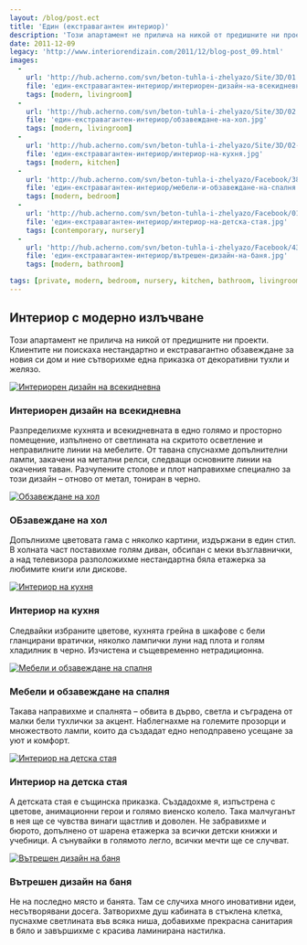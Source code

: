 ```yaml
---
layout: /blog/post.ect
title: 'Един (екстравагантен интериор)'
description: 'Този апартамент не прилича на никой от предишните ни проекти.  Клиентите ни поискаха нестандартно и екстравагантно обзавеждане за новия си дом и ние сътворихме една приказка от декоративни тухли и желязо.'
date: 2011-12-09
legacy: 'http://www.interiorendizain.com/2011/12/blog-post_09.html'
images:
  -
    url: 'http://hub.acherno.com/svn/beton-tuhla-i-zhelyazo/Site/3D/01.1-h_f.jpg'
    file: 'един-екстравагантен-интериор/интериорен-дизайн-на-всекидневна.jpg'
    tags: [modern, livingroom]
  -
    url: 'http://hub.acherno.com/svn/beton-tuhla-i-zhelyazo/Site/3D/02.1-h_f.jpg'
    file: 'един-екстравагантен-интериор/обзавеждане-на-хол.jpg'
    tags: [modern, livingroom]
  -
    url: 'http://hub.acherno.com/svn/beton-tuhla-i-zhelyazo/Site/3D/02-h_f.jpg'
    file: 'един-екстравагантен-интериор/интериор-на-кухня.jpg'
    tags: [modern, kitchen]
  -
    url: 'http://hub.acherno.com/svn/beton-tuhla-i-zhelyazo/Facebook/38-s-f.jpg'
    file: 'един-екстравагантен-интериор/мебели-и-обзавеждане-на-спалня.jpg'
    tags: [modern, bedroom]
  -
    url: 'http://hub.acherno.com/svn/beton-tuhla-i-zhelyazo/Facebook/01-d.jpg'
    file: 'един-екстравагантен-интериор/интериор-на-детска-стая.jpg'
    tags: [contemporary, nursery]
  -
    url: 'http://hub.acherno.com/svn/beton-tuhla-i-zhelyazo/Facebook/43-b.jpg'
    file: 'един-екстравагантен-интериор/вътрешен-дизайн-на-баня.jpg'
    tags: [modern, bathroom]

tags: [private, modern, bedroom, nursery, kitchen, bathroom, livingroom]
---
```

## Интериор с **модерно излъчване**
Този апартамент не прилича на никой от предишните ни проекти.  Клиентите ни поискаха нестандартно и екстравагантно обзавеждане за новия си дом и ние сътворихме една приказка от декоративни тухли и желязо.

[![Интериорен дизайн на всекидневна](един-екстравагантен-интериор/интериорен-дизайн-на-всекидневна.jpg)](http://acherno.bg/интериорен-дизайн/апартамент/бетон-тухла-и-желязо/интериорен-дизайн.html)
### Интериорен дизайн на **всекидневна**

Разпределихме кухнята и всекидневната в едно голямо и просторно помещение, изпълнено от светлината на скритото осветление и неправилните линии на мебелите. От тавана спуснахме допълнителни лампи, закачени на метални релси, следващи основните линии на окачения таван. Разчупените столове и плот направихме специално за този дизайн – отново от метал, тониран в черно.

[![Обзавеждане на хол](един-екстравагантен-интериор/обзавеждане-на-хол.jpg)](http://acherno.bg/интериорен-дизайн/апартамент/бетон-тухла-и-желязо/интериорен-дизайн.html)
### ОБзавеждане на **хол**

Допълнихме цветовата гама с няколко картини, издържани в един стил. В холната част поставихме голям диван, обсипан с меки възглавнички, а над телевизора разположихме нестандартна бяла етажерка за любимите книги или дискове.

[![Интериор на кухня](един-екстравагантен-интериор/интериор-на-кухня.jpg)](http://acherno.bg/интериорен-дизайн/апартамент/бетон-тухла-и-желязо/интериорен-дизайн.html)
### Интериор на **кухня**

Следвайки избраните цветове, кухнята грейна в шкафове с бели гланцирани вратички, няколко лампички луни над плота и голям хладилник в черно. Изчистена и същевременно нетрадиционна.

[![Мебели и обзавеждане на спалня](един-екстравагантен-интериор/мебели-и-обзавеждане-на-спалня.jpg)](http://acherno.bg/интериорен-дизайн/апартамент/бетон-тухла-и-желязо/интериорен-дизайн.html)
### Мебели и обзавеждане на **спалня**

Такава направихме и спалнята – обвита в дърво, светла и съградена от малки бели тухлички за акцент. Наблегнахме на големите прозорци и множеството лампи, които да създадат едно неподправено усещане за уют и комфорт.

[![Интериор на детска стая](един-екстравагантен-интериор/интериор-на-детска-стая.jpg)](http://acherno.bg/интериорен-дизайн/апартамент/бетон-тухла-и-желязо/интериорен-дизайн.html)
### Интериор на **детска стая**

А детската стая е същинска приказка. Създадохме я, изпъстрена с цветове, анимационни герои и голямо виенско колело. Така малчуганът в нея ще се чувства винаги щастлив и доволен. Не забравихме и бюрото, допълнено от шарена етажерка за всички детски книжки и учебници. А сънувайки в голямото легло, всички мечти ще се случват.

[![Вътрешен дизайн на баня](един-екстравагантен-интериор/вътрешен-дизайн-на-баня.jpg)](http://acherno.bg/интериорен-дизайн/апартамент/бетон-тухла-и-желязо/интериорен-дизайн.html)
### Вътрешен дизайн на **баня**

Не на последно място и банята. Там се случиха много иновативни идеи, несътворявани досега. Затворихме душ кабината в стъклена клетка, пуснахме светлината във всяка ниша, добавихме прекрасна санитария в бяло и завършихме с красива ламинирана настилка.  